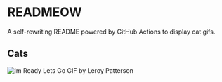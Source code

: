# READMEOW

A self-rewriting README powered by GitHub Actions to display cat gifs.

## Cats

![Im Ready Lets Go GIF by Leroy Patterson](https://media4.giphy.com/media/CjmvTCZf2U3p09Cn0h/200.gif?cid=9acd02dadft8jdykadc2hwo1keq7nkzb1j1radeg70w4p6cc&ep=v1_gifs_search&rid=200.gif&ct=g)
